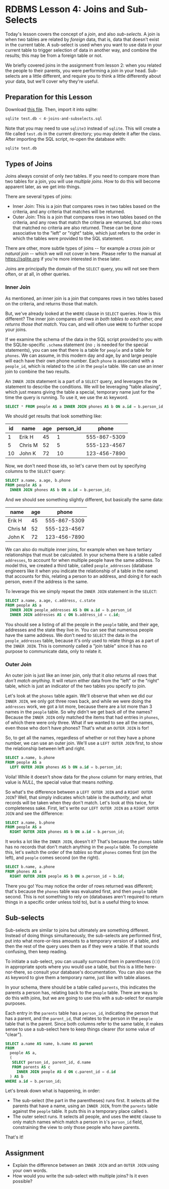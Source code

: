# RDBMS Lesson 4: Joins and Sub-Selects

Today's lesson covers the concept of a _join_, and also _sub-selects_. A join is when two tables are related by _foreign_ data, that is, data that doesn't exist in the current table. A sub-select is used when you want to use data in your current table to trigger selection of data in another way, and combine the results; this may be from a foreign table or not.

We briefly covered joins in the assignment from lesson 2: when you related the people to their parents, you were performing a _join_ in your head. Sub-selects are a little different, and require you to think a little differently about your data, but we'll cover why they're useful.

## Preparation for this Lesson

Download [this file](/4-joins-and-subselects.sql). Then, import it into sqlite:

```bash
sqlite test.db < 4-joins-and-subselects.sql
```

Note that you may need to use `sqlite3` instead of `sqlite`. This will create a file called `test.db` in the current directory; you may delete it after the class. After importing the SQL script, re-open the database with:

```bash
sqlite test.db
```

## Types of Joins

Joins always consist of only _two_ tables. If you need to compare more than two tables for a join, you will use _multiple joins_. How to do this will become apparent later, as we get into things.

There are several types of joins:

- Inner Join: This is a join that compares rows in two tables based on the criteria, and any criteria that matches will be returned.
- Outer Join: This is a join that compares rows in two tables based on the criteria, and any rows that match the criteria are returned, but _also_ rows that matched no criteria are also returned. These can be done associative to the "left" or "right" table, which just refers to the order in which the tables were provided to the SQL statement.

There are other, more subtle types of joins -- for example a _cross join_ or _natural join_ -- which we will not cover in here. Please refer to the manual at https://sqlite.org if you're more interested in these later.

Joins are principally the domain of the `SELECT` query, you will not see them often, or at all, in other queries.

### Inner Join

As mentioned, an inner join is a join that compares rows in two tables based on the criteria, and returns those that match.

But, we've already looked at the `WHERE` clause in `SELECT` queries. How is this different? The inner join compares _all rows in both tables to each other, and returns those that match_. You can, and will often use `WHERE` to further scope your joins.

If we examine the schema of the data in the SQL script provided to you with the SQLite-specific `.schema` statement (no `;` is needed for the special statements), you can see that there is a table for `people` and a table for `phones`. We can assume, in this modern day and age, by and large people will each have their own phone number. Each `phone` is associated with a `people_id`, which is related to the `id` in the `people` table. We can use an inner join to combine the two results.

An `INNER JOIN` statement is a part of a `SELECT` query, and leverages the `ON` statement to describe the conditions. We will be leveraging "table aliasing", which just means giving the table a special, temporary name just for the time the query is running. To use it, we use the `AS` keyword.

```sql
SELECT * FROM people AS a INNER JOIN phones AS b ON a.id = b.person_id;
```

We should get results that look something like:

| id  | name    | age | person_id | phone        |
| --- | ------- | --- | --------- | ------------ |
| 1   | Erik H  | 45  | 1         | 555-867-5309 |
| 5   | Chris M | 52  | 5         | 555-123-4567 |
| 10  | John K  | 72  | 10        | 123-456-7890 |

Now, we don't need those ids, so let's carve them out by specifying columns to the `SELECT` query:

```sql
SELECT a.name, a.age, b.phone
FROM people AS a
  INNER JOIN phones AS b ON a.id = b.person_id;
```

And we should see something slightly different, but basically the same data:

| name    | age | phone        |
| ------- | --- | ------------ |
| Erik H  | 45  | 555-867-5309 |
| Chris M | 52  | 555-123-4567 |
| John K  | 72  | 123-456-7890 |

We can also do multiple inner joins, for example when we have tertiary relationships that must be calculated. In your schema there is a table called `addresses`, to account for when multiple people have the same address. To model this, we created a third table, called `people_addresses` (database engineers like it when you indicate the relationship of a table in the name) that accounts for this, relating a person to an address, and doing it for each person, even if the address is the same.

To leverage this we simply repeat the `INNER JOIN` statement in the `SELECT`:

```sql
SELECT a.name, a.age, c.address, c.state
FROM people AS a
  INNER JOIN people_addresses AS b ON a.id = b.person_id
  INNER JOIN addresses AS c ON b.address_id = c.id;
```

You should see a listing of all the people in the `people` table, and their age, addresses and the state they live in. You can see that numerous people have the same address. We don't need to `SELECT` the data in the `people_addresses` table, because it's only used to relate things as a part of the `INNER JOIN`. This is commonly called a "join table" since it has no purpose to communicate data, only to relate it.

### Outer Join

An outer join is just like an inner join, only that it _also_ returns all rows that _don't match anything_. It will return either data from the "left" or the "right" table, which is just an indicator of the two tables you specify to join.

Let's look at the `phones` table again. We'll observe that when we did our `INNER JOIN`, we only got three rows back, and while we were doing the `addresses` work, we got a lot more, because there are a lot more than 3 names in the `people` table. So why didn't we get back _all_ of the names? Because the `INNER JOIN` only matched the items that had entries in `phones`, of which there were only three. What if we wanted to see all the names, even those who
don't have phones? That's what an `OUTER JOIN` is for!

So, to get all the names, regardless of whether or not they have a phone number, we can use an outer join. We'll use a `LEFT OUTER JOIN` first, to show the relationship between left and right.

```sql
SELECT a.name, b.phone
FROM people AS a
  LEFT OUTER JOIN phones AS b ON a.id = b.person_id;
```

Voila! While it doesn't show data for the `phone` column for many entries, that value is _NULL_, the special value that means _nothing_.

So what's the difference between a `LEFT OUTER JOIN` and a `RIGHT OUTER JOIN`? Well, that simply indicates which table is the _authority_, and what records will be taken when they don't match. Let's look at this twice, for completeness sake. First, let's write our `LEFT OUTER JOIN` as a `RIGHT OUTER JOIN` and see the difference:

```sql
SELECT a.name, b.phone
FROM people AS a
  RIGHT OUTER JOIN phones AS b ON a.id = b.person_id;
```

It works a lot like the `INNER JOIN`, doesn't it? That's because the `phones` table has no records that don't match anything in the `people` table. To complete this, let's switch the order of the _tables_ so that `phones` comes first (on the left), and `people` comes second (on the right).

```sql
SELECT b.name, a.phone
FROM phones AS a
  RIGHT OUTER JOIN people AS b ON a.person_id = b.id;
```

There you go! You may notice the order of rows returned was different; that's because the `phones` table was evaluated first, and then `people` table second. This is not something to rely on (databases aren't required to return things in a specific order unless told to), but is a useful thing to know.

## Sub-selects

Sub-selects are similar to joins but ultimately are something different. Instead of doing things simultaneously, the sub-selects are performed first, put into what more-or-less amounts to a temporary version of a table, and then the rest of the query uses them as if they were a table. If that sounds confusing, then keep reading.

To initiate a sub-select, you can usually surround them in parentheses (`()`) in appropriate spots where you would use a table, but this is a little here-nor-there, so consult your database's documentation. You can also use the `AS` keyword to give them a temporary name, just like with table aliases.

In your schema, there should be a table called `parents`, this indicates the parents a person has, relating back to the `people` table. There are ways to do this with joins, but we are going to use this with a sub-select for example purposes.

Each entry in the `parents` table has a `person_id`, indicating the person that has a parent, and the `parent_id`, that relates to the person in the `people` table that is the parent. Since both columns refer to the same table, it makes sense to use a sub-select here to keep things clearer (for some value of "clear").

```sql
SELECT a.name AS name, b.name AS parent
FROM
  people AS a,
  (
   SELECT person_id, parent_id, d.name
   FROM parents AS c
     INNER JOIN people AS d ON c.parent_id = d.id
  ) AS b
WHERE a.id = b.person_id;
```

Let's break down what is happening, in order:

- The sub-select (the part in the parentheses) runs first. It selects all the parents that have a name, using an `INNER JOIN`, from the `parents` table against the `people` table. It puts this in a temporary place called `b`.
- The outer select runs. It selects all people, and uses the `WHERE` clause to only match names which match a person in `b`'s `person_id` field, constraining the view to only those people who have parents.

That's it!

## Assignment

- Explain the difference between an `INNER JOIN` and an `OUTER JOIN` using your own words.
- How would you write the sub-select with multiple joins? Is it even possible?
